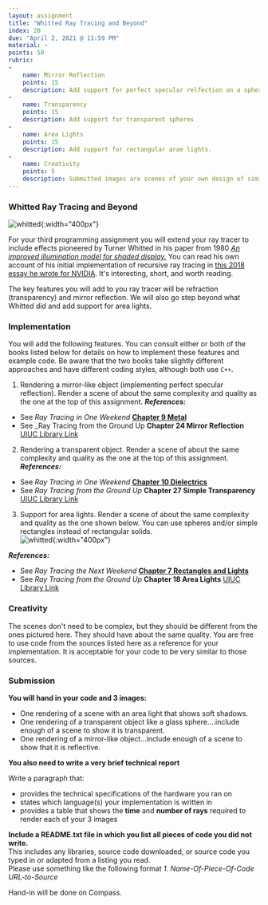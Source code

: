 ```yaml
---
layout: assignment
title: "Whitted Ray Tracing and Beyond"
index: 20
due: "April 2, 2021 @ 11:59 PM"
material: ~
points: 50
rubric:
-
    name: Mirror Reflection
    points: 15
    description: Add support for perfect specular relfection on a sphere.
-
    name: Transparency
    points: 15
    description: Add support for transparent spheres
-
    name: Area Lights
    points: 15
    description: Add support for rectangular arae lights.
-
    name: Creativity
    points: 5
    description: Submitted images are scenes of your own design of similar quality to the provided images.
---
```


### Whitted Ray Tracing and Beyond

![whitted](https://illinois-cs419.github.io/img/whitted.jpg){:width="400px"}  

For your third programming assignment you will extend your ray tracer to include effects pioneered by Turner Whitted in his paper from 1980  [*An improved illumination model for shaded display.*](https://dl.acm.org/doi/10.1145/358876.358882)  You can read his own account of his initial implementation of recursive ray tracing in [this 2018 essay he wrote for NVIDIA](https://blogs.nvidia.com/blog/2018/08/01/ray-tracing-global-illumination-turner-whitted/). It's interesting, short, and worth reading.

The key features you will add to you ray tracer will be refraction (transparency) and mirror reflection. We will also go step beyond what Whitted did and add support for area lights.

### Implementation

You will add the following features. You can consult either or both of the books listed below for details on how to implement these features and example code. Be aware that the two books take slightly different approaches and have different coding styles, although both use `C++`.

1. Rendering a mirror-like object (implementing perfect specular reflection). Render a scene of about the same complexity and quality as the one at the top of this assignment. 
  _**References:**_
  + See _Ray Tracing in One Weekend_   [**Chapter 9 Metal**](https://raytracing.github.io/books/RayTracingInOneWeekend.html#metal)
  + See _Ray Tracing from the Ground Up **Chapter 24 Mirror Reflection**  [UIUC Library Link](https://i-share-uiu.primo.exlibrisgroup.com/permalink/01CARLI_UIU/q1ojeg/alma99947038912205899)

2. Rendering a transparent object. Render a scene of about the same complexity and quality as the one at the top of this assignment. 
  _**References:**_
  + See _Ray Tracing in One Weekend_   [**Chapter 10 Dielectrics**](https://raytracing.github.io/books/RayTracingInOneWeekend.html#dielectrics)
  + See _Ray Tracing from the Ground Up_ **Chapter 27 Simple Transparency** [UIUC Library Link](https://i-share-uiu.primo.exlibrisgroup.com/permalink/01CARLI_UIU/q1ojeg/alma99947038912205899)

3. Support for area lights. Render a scene of about the same complexity and quality as the one shown below. You can use spheres and/or simple rectangles instead of rectangular solids.<br/>
  ![whitted](https://illinois-cs419.github.io/img/light.PNG){:width="400px"} <br/>

  _**References:**_
  + See _Ray Tracing the Next Weekend_  [**Chapter 7 Rectangles and Lights**](https://raytracing.github.io/books/RayTracingTheNextWeek.html#rectanglesandlights) 
  + See _Ray Tracing from the Ground Up_ **Chapter 18 Area Lights**  [UIUC Library Link](https://i-share-uiu.primo.exlibrisgroup.com/permalink/01CARLI_UIU/q1ojeg/alma99947038912205899)      
### Creativity

The scenes don't need to be complex, but they should be different from the ones pictured here. They should have about the same quality. You are free to use code from the sources listed here as a reference for your implementation. It is acceptable for your code to be very similar to those sources.

### Submission

**You will hand in your code and 3 images:**

+ One rendering of a scene with an area light that shows soft shadows.
+ One rendering of a transparent object like a glass sphere....include enough of a scene to show it is transparent.
+ One rendering of a mirror-like object...include enough of a scene to show that it is reflective.

**You also need to write a very brief technical report**

Write a paragraph that:
+ provides the technical specifications of the hardware you ran on
+ states which language(s) your implementation is written in
+ provides a table that shows the **time** and **number of rays** required to render each of your 3 images

**Include a README.txt file in which you list all pieces of code you did not write.**  
This includes any libraries, source code downloaded, or source code you typed in or adapted from a listing you read.  
Please use something like the following format _1. Name-Of-Piece-Of-Code URL-to-Source_ 

Hand-in will be done on Compass.
